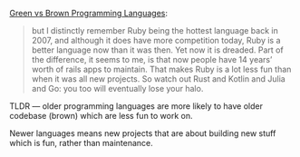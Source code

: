[Green vs Brown Programming Languages](https://earthly.dev/blog/brown-green-language/):

> but I distinctly remember Ruby being the hottest language back in 2007, and although it does have more competition today, Ruby is a better language now than it was then. Yet now it is dreaded. Part of the difference, it seems to me, is that now people have 14 years’ worth of rails apps to maintain. That makes Ruby is a lot less fun than when it was all new projects. So watch out Rust and Kotlin and Julia and Go: you too will eventually lose your halo.

TLDR — older programming languages are more likely to have older codebase (brown) which are less fun to work on.

Newer languages means new projects that are about building new stuff which is fun, rather than maintenance. 
